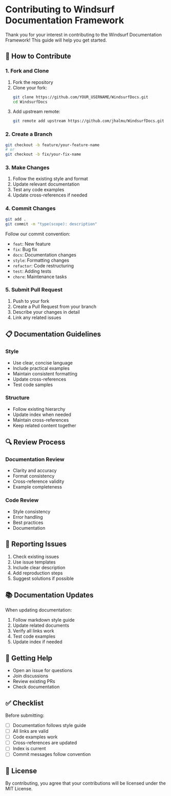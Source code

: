 # Contributing to Windsurf Documentation Framework

Thank you for your interest in contributing to the Windsurf Documentation Framework! This guide will help you get started.

## 🤝 How to Contribute

### 1. Fork and Clone

1. Fork the repository
2. Clone your fork:
   ```bash
   git clone https://github.com/YOUR_USERNAME/WindsurfDocs.git
   cd WindsurfDocs
   ```
3. Add upstream remote:
   ```bash
   git remote add upstream https://github.com/jhalmu/WindsurfDocs.git
   ```

### 2. Create a Branch

```bash
git checkout -b feature/your-feature-name
# or
git checkout -b fix/your-fix-name
```

### 3. Make Changes

1. Follow the existing style and format
2. Update relevant documentation
3. Test any code examples
4. Update cross-references if needed

### 4. Commit Changes

```bash
git add .
git commit -m "type(scope): description"
```

Follow our commit convention:
- `feat`: New feature
- `fix`: Bug fix
- `docs`: Documentation changes
- `style`: Formatting changes
- `refactor`: Code restructuring
- `test`: Adding tests
- `chore`: Maintenance tasks

### 5. Submit Pull Request

1. Push to your fork
2. Create a Pull Request from your branch
3. Describe your changes in detail
4. Link any related issues

## 📋 Documentation Guidelines

### Style

- Use clear, concise language
- Include practical examples
- Maintain consistent formatting
- Update cross-references
- Test code samples

### Structure

- Follow existing hierarchy
- Update index when needed
- Maintain cross-references
- Keep related content together

## 🔍 Review Process

### Documentation Review

- Clarity and accuracy
- Format consistency
- Cross-reference validity
- Example completeness

### Code Review

- Style consistency
- Error handling
- Best practices
- Documentation

## 🐛 Reporting Issues

1. Check existing issues
2. Use issue templates
3. Include clear description
4. Add reproduction steps
5. Suggest solutions if possible

## 📚 Documentation Updates

When updating documentation:
1. Follow markdown style guide
2. Update related documents
3. Verify all links work
4. Test code examples
5. Update index if needed

## 🚀 Getting Help

- Open an issue for questions
- Join discussions
- Review existing PRs
- Check documentation

## ✅ Checklist

Before submitting:
- [ ] Documentation follows style guide
- [ ] All links are valid
- [ ] Code examples work
- [ ] Cross-references are updated
- [ ] Index is current
- [ ] Commit messages follow convention

## 📝 License

By contributing, you agree that your contributions will be licensed under the MIT License.
